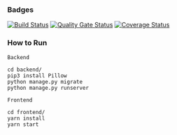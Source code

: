 ### Badges

[![Build
Status](https://travis-ci.com/swsnu/swpp2021-team12.svg?branch=master)](https://travis-ci.com/swsnu/swpp2021-team12)
[![Quality Gate
Status](https://sonarcloud.io/api/project_badges/measure?project=swsnu_swpp2021-team12&metric=alert_status)](https://sonarcloud.io/dashboard?id=swsnu_swpp2021-team12)
[![Coverage Status](https://coveralls.io/repos/github/swsnu/swpp2021-team12/badge.svg?branch=main)](https://coveralls.io/github/swsnu/swpp2021-team12?branch=main)


### How to Run

```
Backend

cd backend/
pip3 install Pillow
python manage.py migrate
python manage.py runserver
```

```
Frontend

cd frontend/
yarn install
yarn start
```

